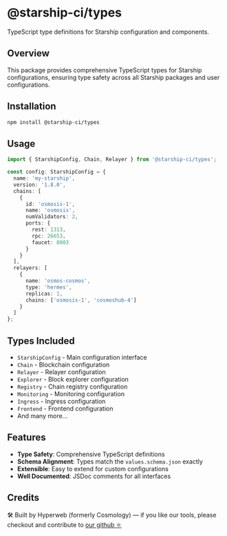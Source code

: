 # @starship-ci/types

TypeScript type definitions for Starship configuration and components.

## Overview

This package provides comprehensive TypeScript types for Starship configurations, ensuring type safety across all Starship packages and user configurations.

## Installation

```sh
npm install @starship-ci/types
```

## Usage

```typescript
import { StarshipConfig, Chain, Relayer } from '@starship-ci/types';

const config: StarshipConfig = {
  name: 'my-starship',
  version: '1.8.0',
  chains: [
    {
      id: 'osmosis-1',
      name: 'osmosis',
      numValidators: 2,
      ports: {
        rest: 1313,
        rpc: 26653,
        faucet: 8003
      }
    }
  ],
  relayers: [
    {
      name: 'osmos-cosmos',
      type: 'hermes',
      replicas: 1,
      chains: ['osmosis-1', 'cosmoshub-4']
    }
  ]
};
```

## Types Included

- `StarshipConfig` - Main configuration interface
- `Chain` - Blockchain configuration
- `Relayer` - Relayer configuration  
- `Explorer` - Block explorer configuration
- `Registry` - Chain registry configuration
- `Monitoring` - Monitoring configuration
- `Ingress` - Ingress configuration
- `Frontend` - Frontend configuration
- And many more...

## Features

- **Type Safety**: Comprehensive TypeScript definitions
- **Schema Alignment**: Types match the `values.schema.json` exactly
- **Extensible**: Easy to extend for custom configurations
- **Well Documented**: JSDoc comments for all interfaces

## Credits

🛠 Built by Hyperweb (formerly Cosmology) — if you like our tools, please checkout and contribute to [our github ⚛️](https://github.com/hyperweb-io)
